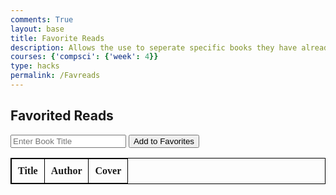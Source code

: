 ```yaml
---
comments: True
layout: base
title: Favorite Reads
description: Allows the use to seperate specific books they have already read and liked. 
courses: {'compsci': {'week': 4}}
type: hacks
permalink: /Favreads
---
```

<html lang="en">
<head>
    <title>Favorited Reads</title>
    <style>
        table, th, td {
            font-family: 'Times New Roman', Times, serif;
            border: 1px solid black;
            border-collapse: collapse;
        }
        th, td {
            padding: 10px;
        }
        img {
            width: 100px;
        }
    </style>
</head>
<body>
    <h2>Favorited Reads</h2>
    <input type="text" id="bookInput" placeholder="Enter Book Title">
    <button onclick="addFavorite()">Add to Favorites</button>
    <table id="favoritesTable">
        <thead>
            <tr>
                <th>Title</th>
                <th>Author</th>
                <th>Cover</th>
            </tr>
        </thead>
        <tbody>
        </tbody>
    </table>
    <script src="script.js"></script>
</body>
</html>
